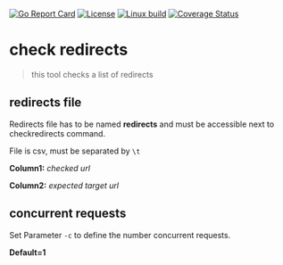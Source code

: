 [![Go Report Card](https://goreportcard.com/badge/github.com/Oppodelldog/checkredirects)](https://goreportcard.com/report/github.com/Oppodelldog/checkredirects) [![License](https://img.shields.io/badge/License-MIT-blue.svg)](https://raw.githubusercontent.com/Oppodelldog/checkredirects/master/LICENSE) [![Linux build](http://nulldog.de:12080/api/badges/Oppodelldog/checkredirects/status.svg)](http://nulldog.de:12080/Oppodelldog/checkredirects) [![Coverage Status](https://coveralls.io/repos/github/Oppodelldog/checkredirects/badge.svg?branch=master)](https://coveralls.io/github/Oppodelldog/checkredirects?branch=master)

# check redirects
> this tool checks a list of redirects


## redirects file
Redirects file has to be named **redirects** and must be accessible next to checkredirects command.

File is csv, must be separated by ```\t```

**Column1:** *checked url*

**Column2:** *expected target url*


## concurrent requests
Set Parameter ```-c``` to define the number concurrent requests.

**Default=1**
